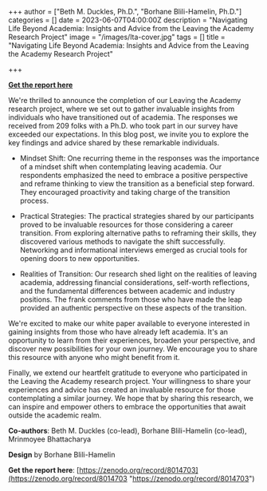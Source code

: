 +++
author = ["Beth M. Duckles, Ph.D.", "Borhane Blili-Hamelin, Ph.D."]
categories = []
date = 2023-06-07T04:00:00Z
description = "Navigating Life Beyond Academia: Insights and Advice from the Leaving the Academy Research Project"
image = "/images/lta-cover.jpg"
tags = []
title = "Navigating Life Beyond Academia: Insights and Advice from the Leaving the Academy Research Project"

+++

[**Get the report here**](https://zenodo.org/record/8014703)

We're thrilled to announce the completion of our Leaving the Academy research project, where we set out to gather invaluable insights from individuals who have transitioned out of academia. The responses we received from 209 folks with a Ph.D. who took part in our survey have exceeded our expectations. In this blog post, we invite you to explore the key findings and advice shared by these remarkable individuals.

* Mindset Shift: One recurring theme in the responses was the importance of a mindset shift when contemplating leaving academia. Our respondents emphasized the need to embrace a positive perspective and reframe thinking to view the transition as a beneficial step forward. They encouraged proactivity and taking charge of the transition process.

* Practical Strategies: The practical strategies shared by our participants proved to be invaluable resources for those considering a career transition. From exploring alternative paths to reframing their skills, they discovered various methods to navigate the shift successfully. Networking and informational interviews emerged as crucial tools for opening doors to new opportunities.

* Realities of Transition: Our research shed light on the realities of leaving academia, addressing financial considerations, self-worth reflections, and the fundamental differences between academic and industry positions. The frank comments from those who have made the leap provided an authentic perspective on these aspects of the transition.

We're excited to make our white paper available to everyone interested in gaining insights from those who have already left academia. It's an opportunity to learn from their experiences, broaden your perspective, and discover new possibilities for your own journey. We encourage you to share this resource with anyone who might benefit from it.

Finally, we extend our heartfelt gratitude to everyone who participated in the Leaving the Academy research project. Your willingness to share your experiences and advice has created an invaluable resource for those contemplating a similar journey. We hope that by sharing this research, we can inspire and empower others to embrace the opportunities that await outside the academic realm.


**Co-authors**: Beth M. Duckles (co-lead), Borhane Blili-Hamelin (co-lead), Mrinmoyee Bhattacharya 

**Design** by Borhane Blili-Hamelin


**Get the report here**: [https://zenodo.org/record/8014703](https://zenodo.org/record/8014703 "https://zenodo.org/record/8014703")